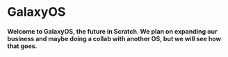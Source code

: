 # GalaxyOS
#### Welcome to GalaxyOS, the future in Scratch. We plan on expanding our business and maybe doing a collab with another OS, but we will see how that goes.
